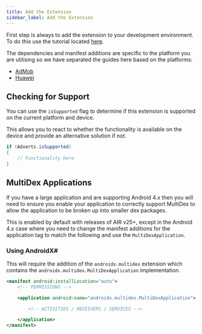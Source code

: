 ```yaml
---
title: Add the Extension
sidebar_label: Add the Extension
---
```



First step is always to add the extension to your development environment. To do this use the tutorial located [here](/docs/tutorials/getting-started).



The dependencies and manifest additions are specific to the platform you are utilising so we have separated the guides here based on the platforms:

- [AdMob](platforms/admob)
- [Huawei](platforms/huawei)



## Checking for Support

You can use the `isSupported` flag to determine if this extension is supported on the current platform and device.

This allows you to react to whether the functionality is available on the device and provide an alternative solution if not.


```actionscript
if (Adverts.isSupported)
{
	// Functionality here
}
```



## MultiDex Applications

If you have a large application and are supporting Android 4.x then you will need to ensure you enable your application to correctly support MultiDex to allow the application to be broken up into smaller dex packages.

This is enabled by default with releases of AIR v25+, except in the Android 4.x case where you need to change the manifest additions for the application tag to match the following and use the `MultiDexApplication`.

### Using AndroidX#

This will require the addition of the `androidx.multidex` extension which contains the `androidx.multidex.MultiDexApplication` implementation.

```xml
<manifest android:installLocation="auto">
    <!-- PERMISSIONS -->

    <application android:name="androidx.multidex.MultiDexApplication">

        <!-- ACTIVITIES / RECEIVERS / SERVICES -->

    </application>
</manifest>
```
